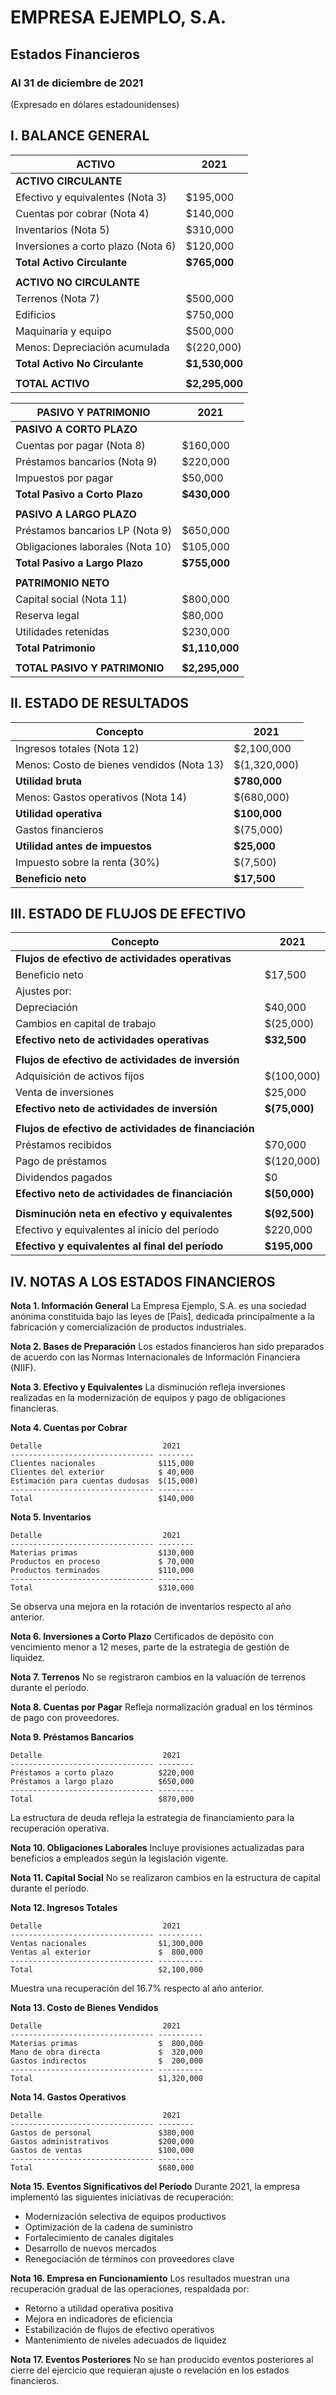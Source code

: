 # EMPRESA EJEMPLO, S.A.
## Estados Financieros
### Al 31 de diciembre de 2021
(Expresado en dólares estadounidenses)

## I. BALANCE GENERAL

| ACTIVO | 2021 |
|--------|------|
| **ACTIVO CIRCULANTE** | |
| Efectivo y equivalentes (Nota 3) | $195,000 |
| Cuentas por cobrar (Nota 4) | $140,000 |
| Inventarios (Nota 5) | $310,000 |
| Inversiones a corto plazo (Nota 6) | $120,000 |
| **Total Activo Circulante** | **$765,000** |
| | |
| **ACTIVO NO CIRCULANTE** | |
| Terrenos (Nota 7) | $500,000 |
| Edificios | $750,000 |
| Maquinaria y equipo | $500,000 |
| Menos: Depreciación acumulada | $(220,000) |
| **Total Activo No Circulante** | **$1,530,000** |
| | |
| **TOTAL ACTIVO** | **$2,295,000** |

| PASIVO Y PATRIMONIO | 2021 |
|---------------------|------|
| **PASIVO A CORTO PLAZO** | |
| Cuentas por pagar (Nota 8) | $160,000 |
| Préstamos bancarios (Nota 9) | $220,000 |
| Impuestos por pagar | $50,000 |
| **Total Pasivo a Corto Plazo** | **$430,000** |
| | |
| **PASIVO A LARGO PLAZO** | |
| Préstamos bancarios LP (Nota 9) | $650,000 |
| Obligaciones laborales (Nota 10) | $105,000 |
| **Total Pasivo a Largo Plazo** | **$755,000** |
| | |
| **PATRIMONIO NETO** | |
| Capital social (Nota 11) | $800,000 |
| Reserva legal | $80,000 |
| Utilidades retenidas | $230,000 |
| **Total Patrimonio** | **$1,110,000** |
| | |
| **TOTAL PASIVO Y PATRIMONIO** | **$2,295,000** |

## II. ESTADO DE RESULTADOS

| Concepto | 2021 |
|----------|------|
| Ingresos totales (Nota 12) | $2,100,000 |
| Menos: Costo de bienes vendidos (Nota 13) | $(1,320,000) |
| **Utilidad bruta** | **$780,000** |
| Menos: Gastos operativos (Nota 14) | $(680,000) |
| **Utilidad operativa** | **$100,000** |
| Gastos financieros | $(75,000) |
| **Utilidad antes de impuestos** | **$25,000** |
| Impuesto sobre la renta (30%) | $(7,500) |
| **Beneficio neto** | **$17,500** |

## III. ESTADO DE FLUJOS DE EFECTIVO

| Concepto | 2021 |
|----------|------|
| **Flujos de efectivo de actividades operativas** | |
| Beneficio neto | $17,500 |
| Ajustes por: | |
| Depreciación | $40,000 |
| Cambios en capital de trabajo | $(25,000) |
| **Efectivo neto de actividades operativas** | **$32,500** |
| | |
| **Flujos de efectivo de actividades de inversión** | |
| Adquisición de activos fijos | $(100,000) |
| Venta de inversiones | $25,000 |
| **Efectivo neto de actividades de inversión** | **$(75,000)** |
| | |
| **Flujos de efectivo de actividades de financiación** | |
| Préstamos recibidos | $70,000 |
| Pago de préstamos | $(120,000) |
| Dividendos pagados | $0 |
| **Efectivo neto de actividades de financiación** | **$(50,000)** |
| | |
| **Disminución neta en efectivo y equivalentes** | **$(92,500)** |
| Efectivo y equivalentes al inicio del período | $220,000 |
| **Efectivo y equivalentes al final del período** | **$195,000** |

## IV. NOTAS A LOS ESTADOS FINANCIEROS

**Nota 1. Información General**
La Empresa Ejemplo, S.A. es una sociedad anónima constituida bajo las leyes de [País], dedicada principalmente a la fabricación y comercialización de productos industriales.

**Nota 2. Bases de Preparación**
Los estados financieros han sido preparados de acuerdo con las Normas Internacionales de Información Financiera (NIIF).

**Nota 3. Efectivo y Equivalentes**
La disminución refleja inversiones realizadas en la modernización de equipos y pago de obligaciones financieras.

**Nota 4. Cuentas por Cobrar**
```
Detalle                           2021
-------------------------------- --------
Clientes nacionales              $115,000
Clientes del exterior            $ 40,000
Estimación para cuentas dudosas  $(15,000)
-------------------------------- --------
Total                            $140,000
```

**Nota 5. Inventarios**
```
Detalle                           2021
-------------------------------- --------
Materias primas                  $130,000
Productos en proceso             $ 70,000
Productos terminados             $110,000
-------------------------------- --------
Total                            $310,000
```
Se observa una mejora en la rotación de inventarios respecto al año anterior.

**Nota 6. Inversiones a Corto Plazo**
Certificados de depósito con vencimiento menor a 12 meses, parte de la estrategia de gestión de liquidez.

**Nota 7. Terrenos**
No se registraron cambios en la valuación de terrenos durante el período.

**Nota 8. Cuentas por Pagar**
Refleja normalización gradual en los términos de pago con proveedores.

**Nota 9. Préstamos Bancarios**
```
Detalle                           2021
-------------------------------- --------
Préstamos a corto plazo          $220,000
Préstamos a largo plazo          $650,000
-------------------------------- --------
Total                            $870,000
```
La estructura de deuda refleja la estrategia de financiamiento para la recuperación operativa.

**Nota 10. Obligaciones Laborales**
Incluye provisiones actualizadas para beneficios a empleados según la legislación vigente.

**Nota 11. Capital Social**
No se realizaron cambios en la estructura de capital durante el período.

**Nota 12. Ingresos Totales**
```
Detalle                           2021
-------------------------------- ----------
Ventas nacionales                $1,300,000
Ventas al exterior               $  800,000
-------------------------------- ----------
Total                            $2,100,000
```
Muestra una recuperación del 16.7% respecto al año anterior.

**Nota 13. Costo de Bienes Vendidos**
```
Detalle                           2021
-------------------------------- ----------
Materias primas                  $  800,000
Mano de obra directa             $  320,000
Gastos indirectos                $  200,000
-------------------------------- ----------
Total                            $1,320,000
```

**Nota 14. Gastos Operativos**
```
Detalle                           2021
-------------------------------- --------
Gastos de personal               $380,000
Gastos administrativos           $200,000
Gastos de ventas                 $100,000
-------------------------------- --------
Total                            $680,000
```

**Nota 15. Eventos Significativos del Período**
Durante 2021, la empresa implementó las siguientes iniciativas de recuperación:
- Modernización selectiva de equipos productivos
- Optimización de la cadena de suministro
- Fortalecimiento de canales digitales
- Desarrollo de nuevos mercados
- Renegociación de términos con proveedores clave

**Nota 16. Empresa en Funcionamiento**
Los resultados muestran una recuperación gradual de las operaciones, respaldada por:
- Retorno a utilidad operativa positiva
- Mejora en indicadores de eficiencia
- Estabilización de flujos de efectivo operativos
- Mantenimiento de niveles adecuados de liquidez

**Nota 17. Eventos Posteriores**
No se han producido eventos posteriores al cierre del ejercicio que requieran ajuste o revelación en los estados financieros.